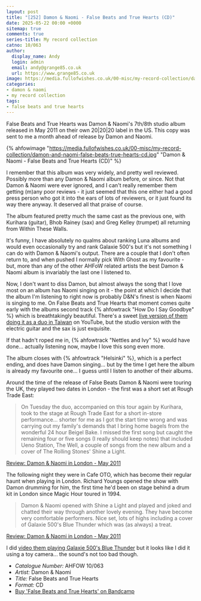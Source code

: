 ```yaml
---
layout: post
title: "[252] Damon & Naomi - False Beats and True Hearts (CD)"
date: 2025-05-22 00:00 +0000
sitemap: true
comments: true
series-title: My record collection
catno: 10/063
author:
  display_name: Andy
  login: admin
  email: andy@grange85.co.uk
  url: https://www.grange85.co.uk
image: https://media.fullofwishes.co.uk/00-misc/my-record-collection/damon-and-naomi-false-beats-true-hearts-cd.jpg
categories:
- damon & naomi
- my record collection
tags:
- false beats and true hearts
---
```

False Beats and True Hearts was Damon & Naomi's 7th/8th studio album released in May 2011 on their own 20\|20\|20 label in the US. This copy was sent to me a month ahead of release by Damon and Naomi.

{% ahfowimage "https://media.fullofwishes.co.uk/00-misc/my-record-collection/damon-and-naomi-false-beats-true-hearts-cd.jpg" "Damon & Naomi - False Beats and True Hearts (CD)" %}

I remember that this album was very widely, and pretty well reviewed. Possibly more than any Damon & Naomi album before, or since. Not that Damon & Naomi were ever ignored, and I can't really remember them getting (m)any poor reviews - it just seemed that this one either had a good press person who got it into the ears of lots of reviewers, or it just found its way there anyway. It deserved all that praise of course.

The album featured pretty much the same cast as the previous one, with Kurihara (guitar), Bhob Rainey (sax) and Greg Kelley (trumpet) all returning from Within These Walls.

It's funny, I have absolutely no qualms about ranking Luna albums and would even occasionally try and rank Galaxie 500's but it's not something I can do with Damon & Naomi's output. There are a couple that I don't often return to, and when pushed I normally pick With Ghost as my favourite - but, more than any of the other AHFoW related artists the best Damon & Naomi album is invariably the last one I listened to.

Now, I don't want to diss Damon, but almost always the song that I love most on an album has Naomi singing on it - the point at which I decide that the album I'm listening to right now is probably D&N's finest is when Naomi is singing to me. On False Beats and True Hearts that moment comes quite early with the albums second track {% ahfowtrack "How Do I Say Goodbye" %} which is breathtakingly beautiful. There's a sweet [live version of them doing it as a duo in Taiwan](https://www.youtube.com/watch?v=4OlJi3udelQ) on YouTube, but the studio version with the electric guitar and the sax is just exquisite.

If that hadn't roped me in, {% ahfowtrack "Nettles and Ivy" %} would have done... actually listening now, maybe I love this song even more.

The album closes with {% ahfowtrack "Helsinki" %}, which is a perfect ending, and does have Damon singing... but by the time I get here the album is already my favourite one... I guess until I listen to another of their albums.

Around the time of the release of  False Beats Damon & Naomi were touring the UK, they played two dates in London - the first was a short set at Rough Trade East:

<blockquote>
On Tuesday the duo, accompanied on this tour again by Kurihara, took to the stage at Rough Trade East for a short in-store performance... shorter for me as I got the start time wrong and was carrying out my family's demands that I bring home bagels from the wonderful 24 hour Beigel Bake. I missed the first song but caught the remaining four or five songs (I really should keep notes) that included Ueno Station, The Well, a couple of songs from the new album and a cover of The Rolling Stones' Shine a Light.
</blockquote>
<p class="caption"><a href="/2011/05/13/review-damon-naomi-in-london-may-2011/">Review: Damon & Naomi in London - May 2011</a></p>

The following night they were in Cafe OTO, which has become their regular haunt when playing in London. Richard Youngs opened the show with Damon drumming for him, the first time he'd been on stage behind a drum kit in London since Magic Hour toured in 1994.

<blockquote>
Damon & Naomi opened with Shine a Light and played and joked and chatted their way through another lovely evening. They have become very comfortable performers. Nice set, lots of highs including a cover of Galaxie 500's Blue Thunder which was (as always) a treat.
</blockquote>
<p class="caption"><a href="/2011/05/13/review-damon-naomi-in-london-may-2011/">Review: Damon & Naomi in London - May 2011</a></p>

I did [video them playing Galaxie 500's Blue Thunder](https://www.youtube.com/watch?v=N4daKca_wO4) but it looks like I did it using a toy camera... the sound's not too bad though.

 - *Catalogue Number:* AHFOW 10/063
 - *Artist:* Damon & Naomi
 - *Title:* False Beats and True Hearts
 - *Format:* CD
 - [Buy 'False Beats and True Hearts' on Bandcamp](https://damonandnaomi.bandcamp.com/album/false-beats-and-true-hearts)

